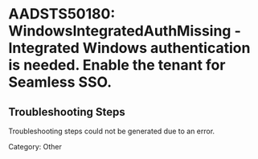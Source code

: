 # AADSTS50180: WindowsIntegratedAuthMissing - Integrated Windows authentication is needed. Enable the tenant for Seamless SSO.


## Troubleshooting Steps
Troubleshooting steps could not be generated due to an error.

Category: Other